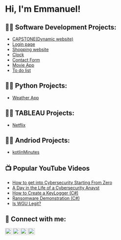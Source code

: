 <h1>Hi, I'm Emmanuel! <br/>

<h2>👨‍💻 Software Development Projects:</h2>

  - [CAPSTONE(Dynamic website)](https://github.com/emmanueloa503/SOFTWARE-DEVELOPMENT/tree/main/CAPSTONE)
  - [Login page](https://github.com/emmanueloa503/SOFTWARE-DEVELOPMENT/tree/main/LOGIN)
  - [Shopping website](https://github.com/emmanueloa503/SOFTWARE-DEVELOPMENT/tree/main/SHOP)
  - [Clock](https://github.com/emmanueloa503/SOFTWARE-DEVELOPMENT/tree/main/clock)
  - [Contact Form](https://github.com/emmanueloa503/SOFTWARE-DEVELOPMENT/tree/main/contact)
  - [Movie App](https://github.com/emmanueloa503/SOFTWARE-DEVELOPMENT/tree/main/movieApp)
  - [To do list](https://github.com/emmanueloa503/SOFTWARE-DEVELOPMENT/tree/main/to%20do%20list%20app)

<h2>👨‍💻 Python Projects:</h2>

  - [Weather App](https://github.com/emmanueloa503/PYTHON/tree/main/WEATHERAPP)

<h2>👨‍💻 TABLEAU Projects:</h2>

  - [Netflix](https://github.com/emmanueloa503/TABLEAU/tree/main/netflix)

<h2>👨‍💻 Andriod Projects:</h2>

  - [kotlinMinutes](https://github.com/emmanueloa503/ANDRIOD/tree/main/kotlinMinutes)
 


<h2>📺 Popular YouTube Videos</h2>

- [How to get into Cybersecurity Starting From Zero](https://www.youtube.com/watch?v=a83ASGn_V_s)
- [A Day in the Life of a Cybersecurity Anayst](https://www.youtube.com/watch?v=uHy3oM7NnoU)
- [How to Create a KeyLogger (C#)](https://www.youtube.com/watch?v=N-L9hklSlNk)
- [Ransomware Demonstration (C#)](https://www.youtube.com/watch?v=OfvdQeh79s0)
- [Is WGU Legit?](https://www.youtube.com/watch?v=E2MwRWxDBkA)

<h2> 🤳 Connect with me:</h2>

[<img align="left" alt="JoshMadakor | YouTube" width="22px" src="https://cdn.jsdelivr.net/npm/simple-icons@v3/icons/youtube.svg" />][youtube]
[<img align="left" alt="JoshMadakor | Twitter" width="22px" src="https://cdn.jsdelivr.net/npm/simple-icons@v3/icons/twitter.svg" />][twitter]
[<img align="left" alt="JoshMadakor | LinkedIn" width="22px" src="https://cdn.jsdelivr.net/npm/simple-icons@v3/icons/linkedin.svg" />][linkedin]
[<img align="left" alt="JoshMadakor | Instagram" width="22px" src="https://cdn.jsdelivr.net/npm/simple-icons@v3/icons/instagram.svg" />][instagram]

[twitter]: https://twitter.com/joshmadakor
[youtube]: https://www.youtube.com/c/joshmadakor
[instagram]: https://www.instagram.com/joshmadakor/
[linkedin]: https://linkedin.com/in/joshmadakor

<!--
**joshmadakor1/joshmadakor1** is a ✨ _special_ ✨ repository because its `README.md` (this file) appears on your GitHub profile.

Here are some ideas to get you started:

- 🔭 I’m currently working on ...
- 🌱 I’m currently learning ...
- 👯 I’m looking to collaborate on ...
- 🤔 I’m looking for help with ...
- 💬 Ask me about ...
- 📫 How to reach me: ...
- 😄 Pronouns: ...
- ⚡ Fun fact: ...
-->
